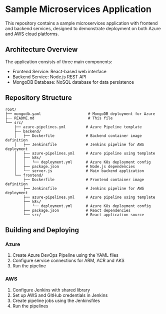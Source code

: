 # Sample Microservices Application

This repository contains a sample microservices application with frontend and backend services, designed to demonstrate deployment on both Azure and AWS cloud platforms.

## Architecture Overview

The application consists of three main components:
- Frontend Service: React-based web interface
- Backend Service: Node.js REST API
- MongoDB Database: NoSQL database for data persistence

## Repository Structure

```
root/
├── mongodb.yaml                     # MongoDB deployment for Azure
├── README.md                        # This file
└── src/
    ├── azure-pipelines.yml         # Azure Pipeline template
    ├── backend/
    │   ├── Dockerfile              # Backend container image definition
    │   ├── Jenkinsfile             # Jenkins pipeline for AWS deployment
    │   ├── azure-pipelines.yml     # Azure pipeline using template
    │   ├── k8s/
    │   │   └── deployment.yml      # Azure K8s deployment config
    │   ├── package.json            # Node.js dependencies
    │   └── server.js               # Main backend application
    └── frontend/
        ├── Dockerfile              # Frontend container image definition
        ├── Jenkinsfile             # Jenkins pipeline for AWS deployment
        ├── azure-pipelines.yml     # Azure pipeline using template
        ├── k8s/
        │   └── deployment.yml      # Azure K8s deployment config
        ├── package.json            # React dependencies
        └── src/                    # React application source
```
## Building and Deploying

### Azure
1. Create Azure DevOps Pipeline using the YAML files
2. Configure service connections for ARM, ACR and AKS
3. Run the pipeline

### AWS
1. Configure Jenkins with shared library
2. Set up AWS and GitHub credentials in Jenkins
3. Create pipeline jobs using the Jenkinsfiles
4. Run the pipelines
